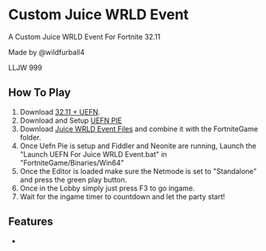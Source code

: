 # Custom Juice WRLD Event
A Custom Juice WRLD Event For Fortnite 32.11

Made by @wildfurball4

LLJW 999

## How To Play
1. Download [32.11 + UEFN](https://drive.google.com/file/d/1d8kzDnbgU70Xg8Xs0Djcqy5NFUB6E7ax/view?usp=sharing).
2. Download and Setup [UEFN PIE](https://github.com/wildfurball4/UEFN-PIE/tree/32.11)
3. Download [Juice WRLD Event Files]() and combine it with the FortniteGame folder.
4. Once Uefn Pie is setup and Fiddler and Neonite are running, Launch the "Launch UEFN For Juice WRLD Event.bat" in "FortniteGame/Binaries/Win64"
5. Once the Editor is loaded make sure the Netmode is set to "Standalone" and press the green play button.
6. Once in the Lobby simply just press F3 to go ingame.
7. Wait for the ingame timer to countdown and let the party start!

## Features
- 
